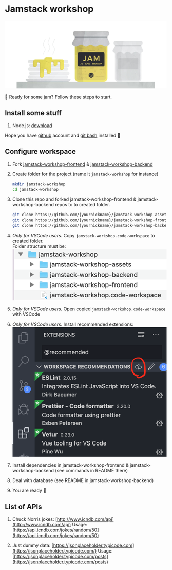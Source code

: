 # Jamstack workshop

![jamstack](./misc/jamstack.jpg)

👋 Ready for some jam? Follow these steps to start.

## Install some stuff

1. Node.js: [download](https://nodejs.org/en/download)

Hope you have [github](https://github.com/) account and [git bash](https://git-scm.com/downloads) installed 🤔

## Configure workspace

1. Fork [jamstack-workshop-frontend](https://github.com/souljorje/jamstack-workshop-frontend) & [jamstack-workshop-backend](https://github.com/souljorje/jamstack-workshop-backend)
2. Create folder for the project (name it `jamstack-workshop` for instance)

   ```sh
   mkdir jamstack-workshop
   cd jamstack-workshop
   ```

3. Clone this repo and forked jamstack-workshop-frontend & jamstack-workshop-backend repos to to created folder.

   ```sh
   git clone https://github.com/{yournickname}/jamstack-workshop-assets.git
   git clone https://github.com/{yournickname}/jamstack-workshop-frontend.git
   git clone https://github.com/{yournickname}/jamstack-workshop-backend.git
   ```

4. _Only for VSCode users._ Copy `jamstack-workshop.code-workspace` to created folder.\
   Folder structure must be:\
   ![folder-structure](./misc/folder-structure.png)
5. _Only for VSCode users._ Open copied `jamstack-workshop.code-workspace` with VSCode
6. _Only for VSCode users._ Install recommended extensions:\
   ![extensions](./misc/extensions.png)
7. Install dependencies in jamstack-workshop-frontend & jamstack-workshop-backend (see commands in README there)
8. Deal with database (see README in jamstack-workshop-backend)
9. You are ready 👏

## List of APIs

1. Chuck Norris jokes: [http://www.icndb.com/api](http://www.icndb.com/api)
   Usage: [https://api.icndb.com/jokes/random/50](https://api.icndb.com/jokes/random/50)

2. Just dummy data: [https://jsonplaceholder.typicode.com](https://jsonplaceholder.typicode.com/)
   Usage: [https://jsonplaceholder.typicode.com/posts](https://jsonplaceholder.typicode.com/posts)
